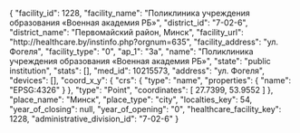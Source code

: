 {
    "facility_id": 1228,
    "facility_name": "Поликлиника учреждения образования «Военная академия РБ»",
    "district_id": "7-02-6",
    "district_name": "Первомайский район, Минск",
    "facility_url": "http:\/\/healthcare.by\/instinfo.php?orgnum=635",
    "facility_address": "ул. Фогеля",
    "facility_type": "0",
    "ap_1": "3а",
    "name": "Поликлиника учреждения образования «Военная академия РБ»",
    "state": "public institution",
    "stats": [],
    "med_id": 10215573,
    "address": "ул. Фогеля",
    "devices": [],
    "coord_x_y": {
        "crs": {
            "type": "name",
            "properties": {
                "name": "EPSG:4326"
            }
        },
        "type": "Point",
        "coordinates": [
            27.7399,
            53.9552
        ]
    },
    "place_name": "Минск",
    "place_type": "city",
    "localties_key": 54,
    "year_of_closing": null,
    "year_of_opening": "0",
    "healthcare_facility_key": 1228,
    "administrative_division_id": "7-02-6"
}